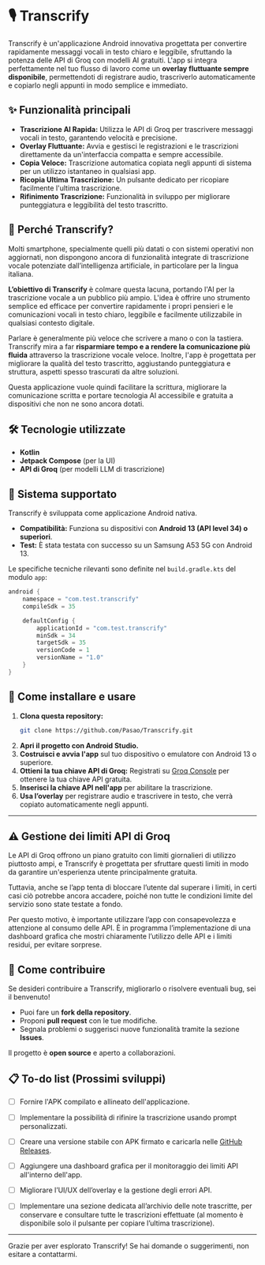 # 🎙️ Transcrify

Transcrify è un'applicazione Android innovativa progettata per convertire rapidamente messaggi vocali in testo chiaro e leggibile, sfruttando la potenza delle API di Groq con modelli AI gratuiti. L'app si integra perfettamente nel tuo flusso di lavoro come un **overlay fluttuante sempre disponibile**, permettendoti di registrare audio, trascriverlo automaticamente e copiarlo negli appunti in modo semplice e immediato.


## ✨ Funzionalità principali

*   **Trascrizione AI Rapida:** Utilizza le API di Groq per trascrivere messaggi vocali in testo, garantendo velocità e precisione.
*   **Overlay Fluttuante:** Avvia e gestisci le registrazioni e le trascrizioni direttamente da un'interfaccia compatta e sempre accessibile.
*   **Copia Veloce:** Trascrizione automatica copiata negli appunti di sistema per un utilizzo istantaneo in qualsiasi app.
*   **Ricopia Ultima Trascrizione:** Un pulsante dedicato per ricopiare facilmente l'ultima trascrizione.
*   **Rifinimento Trascrizione:** Funzionalità in sviluppo per migliorare punteggiatura e leggibilità del testo trascritto.



## 🎯 Perché Transcrify?

Molti smartphone, specialmente quelli più datati o con sistemi operativi non aggiornati, non dispongono ancora di funzionalità integrate di trascrizione vocale potenziate dall’intelligenza artificiale, in particolare per la lingua italiana.

**L’obiettivo di Transcrify** è colmare questa lacuna, portando l'AI per la trascrizione vocale a un pubblico più ampio. L'idea è offrire uno strumento semplice ed efficace per convertire rapidamente i propri pensieri e le comunicazioni vocali in testo chiaro, leggibile e facilmente utilizzabile in qualsiasi contesto digitale.

Parlare è generalmente più veloce che scrivere a mano o con la tastiera. Transcrify mira a far **risparmiare tempo e a rendere la comunicazione più fluida** attraverso la trascrizione vocale veloce. Inoltre, l'app è progettata per migliorare la qualità del testo trascritto, aggiustando punteggiatura e struttura, aspetti spesso trascurati da altre soluzioni.

Questa applicazione vuole quindi facilitare la scrittura, migliorare la comunicazione scritta e portare tecnologia AI accessibile e gratuita a dispositivi che non ne sono ancora dotati.

## 🛠️ Tecnologie utilizzate

*   **Kotlin**
*   **Jetpack Compose** (per la UI)
*   **API di Groq** (per modelli LLM di trascrizione)

## 📱 Sistema supportato

Transcrify è sviluppata come applicazione Android nativa.

*   **Compatibilità:** Funziona su dispositivi con **Android 13 (API level 34) o superiori**.
*   **Test:** È stata testata con successo su un Samsung A53 5G con Android 13.

Le specifiche tecniche rilevanti sono definite nel `build.gradle.kts` del modulo `app`:

```gradle
android {
    namespace = "com.test.transcrify"
    compileSdk = 35

    defaultConfig {
        applicationId = "com.test.transcrify"
        minSdk = 34
        targetSdk = 35
        versionCode = 1
        versionName = "1.0"
    }
}
```

## 🚀 Come installare e usare

1.  **Clona questa repository:**
    ```bash
    git clone https://github.com/Pasao/Transcrify.git
    ```
2.  **Apri il progetto con Android Studio.**
3.  **Costruisci e avvia l'app** sul tuo dispositivo o emulatore con Android 13 o superiore.
4.  **Ottieni la tua chiave API di Groq:** Registrati su [Groq Console](https://console.groq.com/keys) per ottenere la tua chiave API gratuita.
5.  **Inserisci la chiave API nell'app** per abilitare la trascrizione.
6.  **Usa l’overlay** per registrare audio e trascrivere in testo, che verrà copiato automaticamente negli appunti.

---

## ⚠️ Gestione dei limiti API di Groq

Le API di Groq offrono un piano gratuito con limiti giornalieri di utilizzo piuttosto ampi, e Transcrify è progettata per sfruttare questi limiti in modo da garantire un'esperienza utente principalmente gratuita.

Tuttavia, anche se l’app tenta di bloccare l’utente dal superare i limiti, in certi casi ciò potrebbe ancora accadere, poiché non tutte le condizioni limite del servizio sono state testate a fondo.

Per questo motivo, è importante utilizzare l’app con consapevolezza e attenzione al consumo delle API. È in programma l’implementazione di una dashboard grafica che mostri chiaramente l’utilizzo delle API e i limiti residui, per evitare sorprese.



## 🤝 Come contribuire

Se desideri contribuire a Transcrify, migliorarlo o risolvere eventuali bug, sei il benvenuto!

*   Puoi fare un **fork della repository**.
*   Proponi **pull request** con le tue modifiche.
*   Segnala problemi o suggerisci nuove funzionalità tramite la sezione **Issues**.

Il progetto è **open source** e aperto a collaborazioni.



## 📋 To-do list (Prossimi sviluppi)
*   [ ] Fornire l'APK compilato e allineato dell'applicazione.
*   [ ] Implementare la possibilità di rifinire la trascrizione usando prompt personalizzati.
*   [ ] Creare una versione stabile con APK firmato e caricarla nelle [GitHub Releases](https://github.com/Pasao/transcrify_clean_final/releases).
*   [ ] Aggiungere una dashboard grafica per il monitoraggio dei limiti API all'interno dell'app.
*   [ ] Migliorare l’UI/UX dell’overlay e la gestione degli errori API.
*   [ ] Implementare una sezione dedicata all’archivio delle note trascritte, per conservare e consultare tutte le trascrizioni effettuate (al momento è disponibile solo il pulsante per copiare l’ultima trascrizione).



---

Grazie per aver esplorato Transcrify! Se hai domande o suggerimenti, non esitare a contattarmi.
